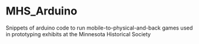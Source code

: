 MHS_Arduino
===========

Snippets of arduino code to run mobile-to-physical-and-back games used in prototyping exhibits at the Minnesota Historical Society